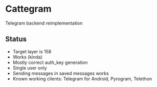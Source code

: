 # Cattegram
Telegram backend reimplementation

## Status
* Target layer is 158
* Works (kinda)
* Mostly correct auth\_key generation
* Single user only
* Sending messages in saved messages works
* Known working clients: Telegram for Android, Pyrogram, Telethon
